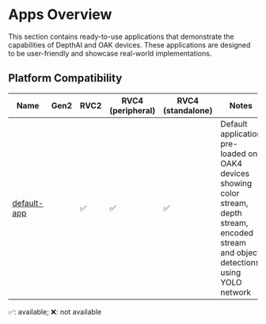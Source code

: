 # Apps Overview

This section contains ready-to-use applications that demonstrate the capabilities of DepthAI and OAK devices. These applications are designed to be user-friendly and showcase real-world implementations.

## Platform Compatibility

| Name                        | Gen2 | RVC2 | RVC4 (peripheral) | RVC4 (standalone) | Notes                                                                                                                                      |
| --------------------------- | ---- | ---- | ----------------- | ----------------- | ------------------------------------------------------------------------------------------------------------------------------------------ |
| [default-app](default-app/) |      | ✅   | ✅                | ✅                | Default application pre-loaded on OAK4 devices showing color stream, depth stream, encoded stream and object detections using YOLO network |

✅: available; ❌: not available
